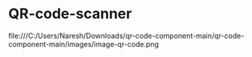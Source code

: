 # QR-code-scanner
file:///C:/Users/Naresh/Downloads/qr-code-component-main/qr-code-component-main/images/image-qr-code.png

